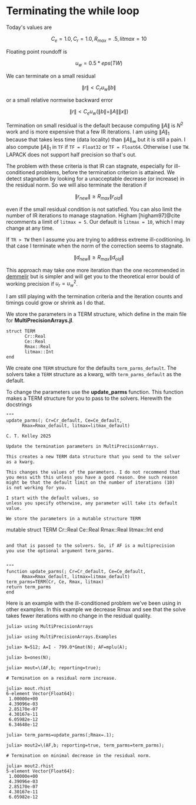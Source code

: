 # Terminating the while loop

Today's values are
```math
C_e = 1.0, C_r = 1.0, R_{max} = .5, litmax = 10
```

Floating point roundoff is 
```math
u_w = 0.5 * eps(TW)
```

We can terminate on a small residual
```math
\| r \| < C_r u_w \| b \|
```
or a small relative normwise backward error
```math
\| r \| < C_e u_w (\| b \| + \| A \| \| x \|)
```

Termination on small residual is the default because computing $\| A \|$
is $N^2$ work and is more expensive that a few IR iterations. I am using
$\| A \|_1$ because that takes less time (data locality) than 
$\| A \|_\infty$ but it is still a pain. I also compute $\| A \|_1$
in ```TF``` if ```TF = Float32``` or ```TF = Float64```. 
Otherwise I use ```TW```. 
LAPACK does not support half precision so that's out.

The problem with these criteria is
that IR can stagnate, especially for ill-conditioned problems, before
the termination criterion is attained. We detect stagnation by looking
for a unacceptable decrease (or increase) in the residual norm. So we will
also terminate the iteration if
```math
\| r_{new} \| \ge R_{max} \| r_{old} \|
```
even if the small residual condition is not satisfied. You can also 
limit the number of IR iterations to manage stagnation. 
Higham [higham97]@cite recomments a limit of ```litmax = 5```. Our default
is ```litmax = 10```, which I may change at any time.

If ```TR > TW``` then I assume you are trying to address extreme
ill-coditioning. In that case I terminate when the norm of the
correction seems to stagnate. 
```math
\| d_{new} \| \ge R_{max} \| d_{old} \|
```
This approach may take one more iteration than the one
recommended in [demmelir](@cite) but is simpler and will 
get you to the theoretical error bould of working precision if
$u_r = u_w^2$.

I am still playing with the termination criteria and the iteration
counts and timings could grow or shrink as I do that. 

We store the parameters in a TERM structure, which define in the main file
for __MultiPrecisionArrays.jl__.
``` 
struct TERM  
       Cr::Real
       Ce::Real
       Rmax::Real
       litmax::Int
end
```
We create one ```TERM``` structure for the defaults
```term_parms_default```. The solvers take a ```TERM``` structure
as a kwarg, with ```term_parms_default```
as the default.


To change the parameters use the __update_parms__ function.
This function makes a TERM structure for you to pass to the solvers.
Herewith the docstrings
```
"""
update_parms(; Cr=Cr_default, Ce=Ce_default,
      Rmax=Rmax_default, litmax=litmax_default)

C. T. Kelley 2025

Update the termination parameters in MultiPrecisionArrays.

This creates a new TERM data structure that you send to the solver
as a kwarg.

This changes the values of the parameters. I do not recommend that
you mess with this unless you have a good reason. One such reason
might be that the default limit on the number of iterations (10)
is not working for you.

I start with the default values, so
unless you specify otherwise, any parameter will take its default value.

We store the parameters in a mutable structure TERM
```
mutable struct TERM
       Cr::Real
       Ce::Real
       Rmax::Real
       litmax::Int
end
```

and that is passed to the solvers. So, if AF is a multiprecision
you use the optional argument term_parms.


"""
function update_parms(; Cr=Cr_default, Ce=Ce_default,
      Rmax=Rmax_default, litmax=litmax_default)
term_parms=TERM(Cr, Ce, Rmax, litmax)
return term_parms
end
```

Here is an example with the ill-conditioned problem we've been using
in other examples. In this example we decrease Rmax and see that the
solve takes fewer iterations with no change in the residual quality.

```
julia> using MultiPrecisionArrays

julia> using MultiPrecisionArrays.Examples

julia> N=512; A=I - 799.0*Gmat(N); AF=mplu(A);

julia> b=ones(N);

julia> mout=\(AF,b; reporting=true);

# Termination on a residual norm increase.

julia> mout.rhist
6-element Vector{Float64}:
 1.00000e+00
 4.39096e-03
 2.85170e-07
 4.30167e-11
 6.05982e-12
 6.34648e-12

julia> term_parms=update_parms(;Rmax=.1);

julia> mout2=\(AF,b; reporting=true, term_parms=term_parms);

# Termination on minimal decrease in the residual norm.

julia> mout2.rhist
5-element Vector{Float64}:
 1.00000e+00
 4.39096e-03
 2.85170e-07
 4.30167e-11
 6.05982e-12
```
